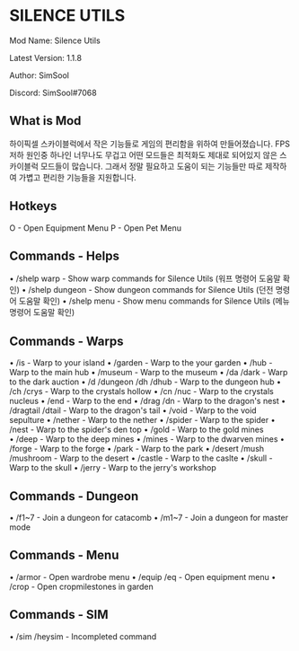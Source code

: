 # SILENCE UTILS
Mod Name: Silence Utils

Latest Version: 1.1.8

Author: SimSool

Discord: SimSool#7068

## What is Mod
하이픽셀 스카이블럭에서 작은 기능들로 게임의 편리함을 위하여 만들어졌습니다.
FPS 저하 원인중 하나인 너무나도 무겁고 어떤 모드들은 최적화도 제대로 되어있지 않은 스카이블럭 모드들이 많습니다.
그래서 정말 필요하고 도움이 되는 기능들만 따로 제작하여 가볍고 편리한 기능들을 지원합니다.

## Hotkeys
O - Open Equipment Menu
P - Open Pet Menu

## Commands - Helps
• /shelp warp - Show warp commands for Silence Utils (워프 명령어 도움말 확인)
• /shelp dungeon - Show dungeon commands for Silence Utils (던전 명령어 도움말 확인)
• /shelp menu - Show menu commands for Silence Utils (메뉴 명령어 도움말 확인)

## Commands - Warps
• /is - Warp to your island
• /garden - Warp to the your garden
• /hub - Warp to the main hub
• /museum - Warp to the museum
• /da /dark - Warp to the dark auction
• /d /dungeon /dh /dhub - Warp to the dungeon hub
• /ch /crys - Warp to the crystals hollow
• /cn /nuc - Warp to the crystals nucleus
• /end - Warp to the end
• /drag /dn - Warp to the dragon's nest
• /dragtail /dtail - Warp to the dragon's tail
• /void - Warp to the void sepulture
• /nether - Warp to the nether
• /spider - Warp to the spider
• /nest - Warp to the spider's den top
• /gold - Warp to the gold mines				
• /deep - Warp to the deep mines
• /mines - Warp to the dwarven mines
• /forge - Warp to the forge
• /park - Warp to the park
• /desert /mush /mushroom - Warp to the desert
• /castle - Warp to the caslte
• /skull - Warp to the skull
• /jerry - Warp to the jerry's workshop

## Commands - Dungeon
• /f1~7 - Join a dungeon for catacomb
• /m1~7 - Join a dungeon for master mode

## Commands - Menu
• /armor - Open wardrobe menu
• /equip /eq - Open equipment menu
• /crop - Open cropmilestones in garden

## Commands - SIM
• /sim /heysim - Incompleted command
